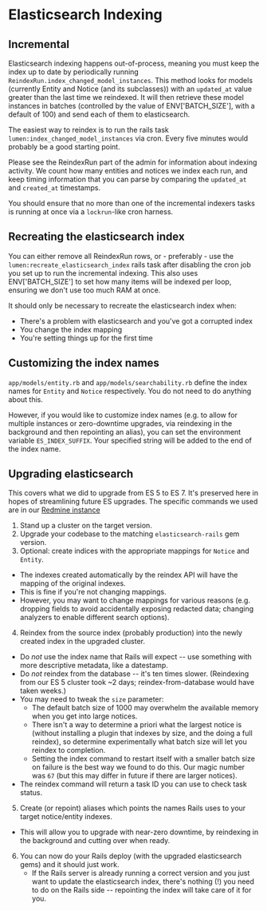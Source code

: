# Elasticsearch Indexing

## Incremental

Elasticsearch indexing happens out-of-process, meaning you must keep the index
up to date by periodically running `ReindexRun.index_changed_model_instances`.
This method looks for models (currently Entity and Notice (and its subclasses))
with an `updated_at` value greater than the last time we reindexed.  It will
then retrieve these model instances in batches (controlled by the value of
ENV['BATCH_SIZE'], with a default of 100) and send each of them to
elasticsearch.

The easiest way to reindex is to run the rails task
`lumen:index_changed_model_instances` via cron. Every five minutes
would probably be a good starting point.

Please see the ReindexRun part of the admin for information about indexing
activity. We count how many entities and notices we index each run, and keep
timing information that you can parse by comparing the `updated_at` and
`created_at` timestamps.

You should ensure that no more than one of the incremental indexers tasks is
running at once via a `lockrun`-like cron harness.

## Recreating the elasticsearch index

You can either remove all ReindexRun rows, or - preferably - use the
`lumen:recreate_elasticsearch_index` rails task after disabling the
cron job you set up to run the incremental indexing. This also uses
ENV['BATCH_SIZE'] to set how many items will be indexed per loop, ensuring we
don't use too much RAM at once.

It should only be necessary to recreate the elasticsearch index when:

* There's a problem with elasticsearch and you've got a corrupted index
* You change the index mapping
* You're setting things up for the first time

## Customizing the index names

`app/models/entity.rb` and `app/models/searchability.rb` define the index names for `Entity` and `Notice` respectively. You do not need to do anything about this.

However, if you would like to customize index names (e.g. to allow for multiple instances or zero-downtime upgrades, via reindexing in the background and then repointing an alias), you can set the environment variable `ES_INDEX_SUFFIX`. Your specified string will be added to the end of the index name.

## Upgrading elasticsearch

This covers what we did to upgrade from ES 5 to ES 7. It's preserved here in hopes of streamlining future ES upgrades. The specific commands we used are in our [Redmine instance](https://cyber.harvard.edu/projectmanagement/issues/17194)

1. Stand up a cluster on the target version.
2. Upgrade your codebase to the matching `elasticsearch-rails` gem version.
3. Optional: create indices with the appropriate mappings for `Notice` and `Entity`.
  * The indexes created automatically by the reindex API will have the mapping of the original indexes.
  * This is fine if you're not changing mappings.
  * However, you may want to change mappings for various reasons (e.g. dropping fields to avoid accidentally exposing redacted data; changing analyzers to enable different search options).
4. Reindex from the source index (probably production) into the newly created index in the upgraded cluster.
  * Do _not_ use the index name that Rails will expect -- use something with more descriptive metadata, like a datestamp.
  * Do _not_ reindex from the database -- it's ten times slower. (Reindexing from our ES 5 cluster took ~2 days; reindex-from-database would have taken weeks.)
  * You may need to tweak the `size` parameter:
    * The default batch size of 1000 may overwhelm the available memory when you get into large notices.
    * There isn't a way to determine a priori what the largest notice is (without installing a plugin that indexes by size, and the doing a full reindex), so determine experimentally what batch size will let you reindex to completion.
    * Setting the index command to restart itself with a smaller batch size on failure is the best way we found to do this. Our magic number was `67` (but this may differ in future if there are larger notices).
  * The reindex command will return a task ID you can use to check task status.
5. Create (or repoint) aliases which points the names Rails uses to your target notice/entity indexes.
  * This will allow you to upgrade with near-zero downtime, by reindexing in the background and cutting over when ready.
6. You can now do your Rails deploy (with the upgraded elasticsearch gems) and it should just work.
   * If the Rails server is already running a correct version and you just want to update the elasticsearch index, there's nothing (!) you need to do on the Rails side -- repointing the index will take care of it for you.
